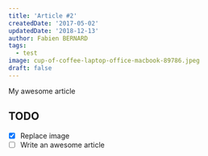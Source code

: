 ```yaml
---
title: 'Article #2'
createdDate: '2017-05-02'
updatedDate: '2018-12-13'
author: Fabien BERNARD
tags:
  - test
image: cup-of-coffee-laptop-office-macbook-89786.jpeg
draft: false
---
```


My awesome article

## TODO

-   [x] Replace image
-   [ ] Write an awesome article
